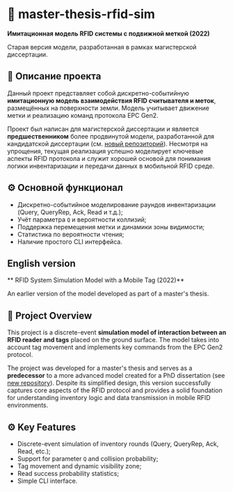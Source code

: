 
# 📡 master-thesis-rfid-sim

**Имитационная модель RFID системы с подвижной меткой (2022)**

Старая версия модели, разработанная в рамках магистерской диссертации.

## 📌 Описание проекта
Данный проект представляет собой дискретно-событийную **имитационную модель взаимодействия RFID считывателя и меток**, размещённых на поверхности земли. Модель учитывает движение метки и реализацию команд протокола EPC Gen2.

Проект был написан для магистерской диссертации и является **предшественником** более продвинутой модели, разработанной для кандидатской диссертации (см. [новый репозиторий](https://github.com/VilmenAbramian/simulation)). Несмотря на упрощения, текущая реализация успешно моделирует ключевые аспекты RFID протокола и служит хорошей основой для понимания логики инвентаризации и передачи данных в мобильной RFID среде.

## ⚙️ Основной функционал

- Дискретно-событийное моделирование раундов инвентаризации (Query, QueryRep, Ack, Read и т.д.);
- Учёт параметра `Q` и вероятности коллизий;
- Поддержка перемещения метки и динамики зоны видимости;
- Статистика по вероятности чтения;
- Наличие простого CLI интерфейса.

## English version

** RFID System Simulation Model with a Mobile Tag (2022)**

An earlier version of the model developed as part of a master's thesis.

## 📌 Project Overview

This project is a discrete-event **simulation model of interaction between an RFID reader and tags** placed on the ground surface. The model takes into account tag movement and implements key commands from the EPC Gen2 protocol.

The project was developed for a master's thesis and serves as a **predecessor** to a more advanced model created for a PhD dissertation (see [new repository](https://github.com/VilmenAbramian/simulation)). Despite its simplified design, this version successfully captures core aspects of the RFID protocol and provides a solid foundation for understanding inventory logic and data transmission in mobile RFID environments.

## ⚙️ Key Features

- Discrete-event simulation of inventory rounds (Query, QueryRep, Ack, Read, etc.);
- Support for parameter `Q` and collision probability;
- Tag movement and dynamic visibility zone;
- Read success probability statistics;
- Simple CLI interface.
